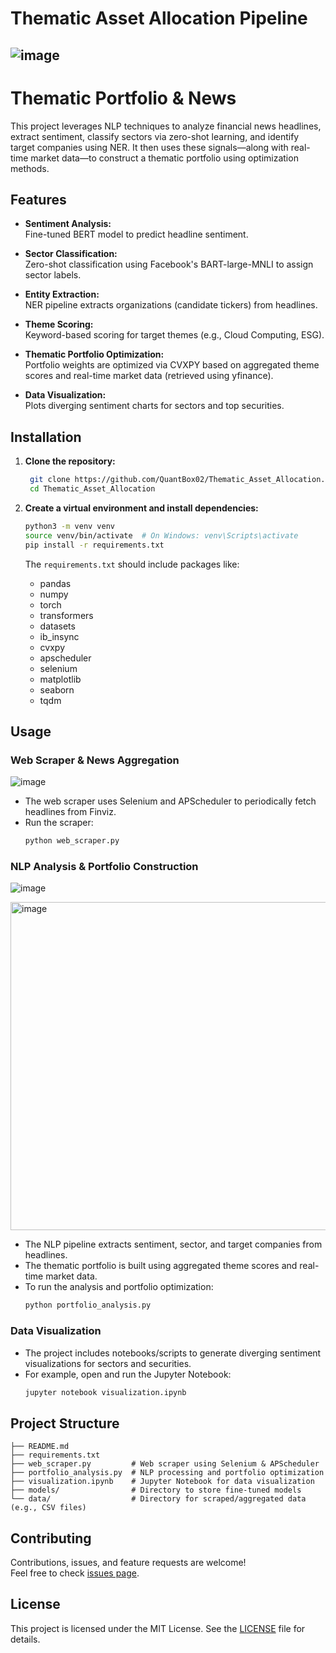 # Thematic Asset Allocation Pipeline

![image](https://github.com/user-attachments/assets/8c329857-a0f4-421f-bb9d-e42c38502b51)
---

# Thematic Portfolio & News 


This project leverages NLP techniques to analyze financial news headlines, extract sentiment, classify sectors via zero-shot learning, and identify target companies using NER. It then uses these signals—along with real-time market data—to construct a thematic portfolio using optimization methods.

## Features

- **Sentiment Analysis:**  
  Fine-tuned BERT model to predict headline sentiment.

- **Sector Classification:**  
  Zero-shot classification using Facebook's BART-large-MNLI to assign sector labels.

- **Entity Extraction:**  
  NER pipeline extracts organizations (candidate tickers) from headlines.

- **Theme Scoring:**  
  Keyword-based scoring for target themes (e.g., Cloud Computing, ESG).

- **Thematic Portfolio Optimization:**  
  Portfolio weights are optimized via CVXPY based on aggregated theme scores and real-time market data (retrieved using yfinance).

- **Data Visualization:**  
  Plots diverging sentiment charts for sectors and top securities.

## Installation

1. **Clone the repository:**
   ```bash
    git clone https://github.com/QuantBox02/Thematic_Asset_Allocation.git
    cd Thematic_Asset_Allocation
   ```

2. **Create a virtual environment and install dependencies:**
   ```bash
   python3 -m venv venv
   source venv/bin/activate  # On Windows: venv\Scripts\activate
   pip install -r requirements.txt
   ```

   The `requirements.txt` should include packages like:
   - pandas
   - numpy
   - torch
   - transformers
   - datasets
   - ib_insync
   - cvxpy
   - apscheduler
   - selenium
   - matplotlib
   - seaborn
   - tqdm

## Usage

### Web Scraper & News Aggregation
![image](https://github.com/user-attachments/assets/827af57e-eaa4-45a4-99b9-00f50ad68ace)


- The web scraper uses Selenium and APScheduler to periodically fetch headlines from Finviz.
- Run the scraper:
  ```bash
  python web_scraper.py
  ```

### NLP Analysis & Portfolio Construction
![image](https://github.com/user-attachments/assets/72cd34a4-6ad2-480b-b253-f998350bcdc9)

<img width="525" alt="image" src="https://github.com/user-attachments/assets/ab4e31da-b590-41f3-8203-951de613a25a" />

- The NLP pipeline extracts sentiment, sector, and target companies from headlines.
- The thematic portfolio is built using aggregated theme scores and real-time market data.
- To run the analysis and portfolio optimization:
  ```bash
  python portfolio_analysis.py
  ```

### Data Visualization

- The project includes notebooks/scripts to generate diverging sentiment visualizations for sectors and securities.
- For example, open and run the Jupyter Notebook:
  ```bash
  jupyter notebook visualization.ipynb
  ```

## Project Structure

```
├── README.md
├── requirements.txt
├── web_scraper.py         # Web scraper using Selenium & APScheduler
├── portfolio_analysis.py  # NLP processing and portfolio optimization
├── visualization.ipynb    # Jupyter Notebook for data visualization
├── models/                # Directory to store fine-tuned models
└── data/                  # Directory for scraped/aggregated data (e.g., CSV files)
```

## Contributing

Contributions, issues, and feature requests are welcome!  
Feel free to check [issues page]([https://github.com/yourusername/thematic-portfolio-news/issues](https://github.com/QuantBox02/Thematic_Asset_Allocation/issues)).

## License

This project is licensed under the MIT License. See the [LICENSE](https://github.com/QuantBox02/Thematic_Asset_Allocation/blob/main/LICENSE) file for details.


